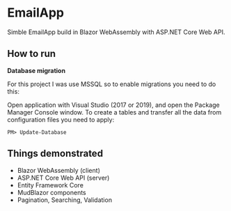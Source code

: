 # EmailApp
Simble EmailApp build in Blazor WebAssembly with ASP.NET Core Web API.

## How to run

**Database migration**

For this project I was use MSSQL so to enable migrations you need to do this:

Open application with Visual Studio (2017 or 2019), and open the Package Manager Console window.
To create a tables and transfer all the data from configuration files you need to apply:
```
PM> Update-Database
```

## Things demonstrated
- Blazor WebAssembly (client)
- ASP.NET Core Web API (server)
- Entity Framework Core
- MudBlazor components
- Pagination, Searching, Validation 
